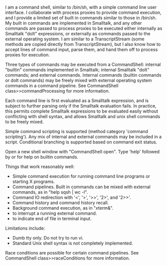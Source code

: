 I am a command shell, similar to /bin/sh, with a simple command line user interface. I collaborate with process proxies to provide command execution, and I provide a limited set of built in commands similar to those in /bin/sh. My built in commands are implemented in Smalltalk, and any other commands are passed to process proxies to be executed either internally as Smalltalk "doIt" expressions, or externally as commands passed to the external operating system. I am similar to a TranscriptStream (some methods are copied directly from TranscriptStream), but I also know how to accept lines of command input, parse them, and hand them off to process proxies for execution.

Three types of commands may be executed from a CommandShell: internal "builtin" commands implemented in Smalltalk; internal Smalltalk "doIt" commands; and external commands. Internal commands (builtin commands or doIt commands) may be freely mixed with external operating system commands in a command pipeline. See CommandShell class>>commandProcessing for more information.

Each command line is first evaluated as a Smalltalk expression, and is subject to further parsing only if the Smalltalk evaluation fails. In practice, this permits complete Smalltalk expressions to be evaluated easily without conflicting with shell syntax, and allows Smalltalk and unix shell commands to be freely mixed.

Simple command scripting is supported (method category 'command scripting'). Any mix of internal and external commands may be included in a script. Conditional branching is supported based on command exit status.

Open a new shell window with "CommandShell open". Type 'help' followed by <return> or <enter> for help on builtin commands.

Things that work reasonably well:
- Simple command execution for running command line programs or starting
  X programs.
- Command pipelines. Built in commands can be mixed with external
  commands, as in "help sqsh | wc -l".
- Command IO redirection with '<',  '>', '>>', '2>', and '2>>'.
- Command history and command history recall.
- Background command execution, as in "xterm&".
- <ctl-C> to interrupt a running external command.
- <ctl-D> to indicate end of file in terminal input.

Limitations include:
- Dumb tty only. Do not try to run vi.
- Standard Unix shell syntax is not completely implemented.

Race conditions are possible for certain command pipelines. See CommandShell class>>raceConditions for more information.

